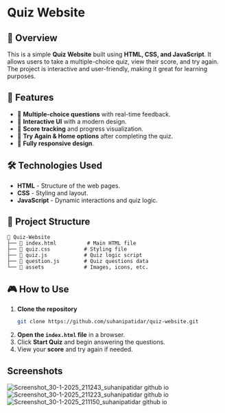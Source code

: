 # Quiz Website

## 📌 Overview

This is a simple **Quiz Website** built using **HTML, CSS, and JavaScript**. It allows users to take a multiple-choice quiz, view their score, and try again. The project is interactive and user-friendly, making it great for learning purposes.

## 🚀 Features

- 📜 **Multiple-choice questions** with real-time feedback.
- 🎨 **Interactive UI** with a modern design.
- 🔢 **Score tracking** and progress visualization.
- 🔄 **Try Again & Home options** after completing the quiz.
- 📱 **Fully responsive design**.

## 🛠️ Technologies Used

- **HTML** - Structure of the web pages.
- **CSS** - Styling and layout.
- **JavaScript** - Dynamic interactions and quiz logic.

## 📂 Project Structure

```
📂 Quiz-Website
├── 📄 index.html          # Main HTML file
├── 📄 quiz.css           # Styling file
├── 📄 quiz.js            # Quiz logic script
├── 📄 question.js        # Quiz questions data
└── 📂 assets             # Images, icons, etc.
```

## 🎮 How to Use

1. **Clone the repository**
   ```sh
   git clone https://github.com/suhanipatidar/quiz-website.git
   ```
2. **Open the ****`index.html`**** file** in a browser.
3. Click **Start Quiz** and begin answering the questions.
4. View your **score** and try again if needed.

## Screenshots
![Screenshot_30-1-2025_211243_suhanipatidar github io](https://github.com/user-attachments/assets/0c796262-32c5-4663-bf51-8e252496fa87)
![Screenshot_30-1-2025_211223_suhanipatidar github io](https://github.com/user-attachments/assets/61916411-a17b-41ee-8d75-e434c507598f)
![Screenshot_30-1-2025_211150_suhanipatidar github io](https://github.com/user-attachments/assets/48ee3ad1-a35c-4cf1-85d4-d966515cba27)






